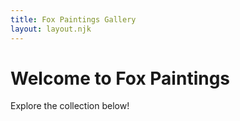 ```yaml
---
title: Fox Paintings Gallery
layout: layout.njk
---
```


# Welcome to Fox Paintings

Explore the collection below!
